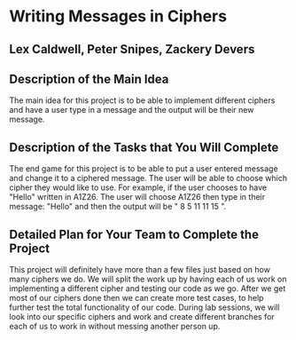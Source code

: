 # Writing Messages in Ciphers

## Lex Caldwell, Peter Snipes, Zackery Devers

## Description of the Main Idea
The main idea for this project is to be able to implement different
ciphers and have a user type in a message and the output will be their 
new message. 
## Description of the Tasks that You Will Complete
The end game for this project is to be able to put a user entered message and change it to
a ciphered message. The user will be able to choose which cipher they would 
like to use. For example, if the user chooses to have "Hello" written in A1Z26. The user will choose A1Z26
then type in their message: "Hello" and then the output will be " 8 5 11 11 15 ".
## Detailed Plan for Your Team to Complete the Project
This project will definitely have more than a few files just based on how many
ciphers we do. We will split the work up by having each of us work on implementing 
a different cipher and testing our code as we go. After we get most of our ciphers
done then we can create more test cases, to help further test the total 
functionality of our code. During lab sessions, we will look into our specific ciphers
and work and create different branches for each of us to work in without messing
another person up. 